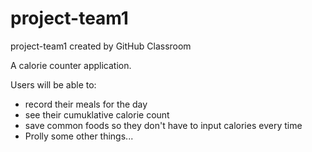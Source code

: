 # project-team1
project-team1 created by GitHub Classroom

A calorie counter application.

Users will be able to:
- record their meals for the day
- see their cumuklative calorie count
- save common foods so they don't have to input calories every time
- Prolly some other things...
